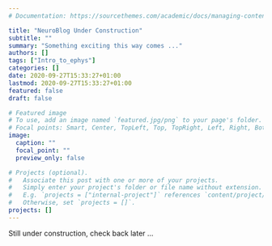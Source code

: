```yaml
---
# Documentation: https://sourcethemes.com/academic/docs/managing-content/

title: "NeuroBlog Under Construction"
subtitle: ""
summary: "Something exciting this way comes ..."
authors: []
tags: ["Intro_to_ephys"]
categories: []
date: 2020-09-27T15:33:27+01:00
lastmod: 2020-09-27T15:33:27+01:00
featured: false
draft: false

# Featured image
# To use, add an image named `featured.jpg/png` to your page's folder.
# Focal points: Smart, Center, TopLeft, Top, TopRight, Left, Right, BottomLeft, Bottom, BottomRight.
image:
  caption: ""
  focal_point: ""
  preview_only: false

# Projects (optional).
#   Associate this post with one or more of your projects.
#   Simply enter your project's folder or file name without extension.
#   E.g. `projects = ["internal-project"]` references `content/project/deep-learning/index.md`.
#   Otherwise, set `projects = []`.
projects: []
---
```


Still under construction, check back later ...

<head>
  <!-- add the button style & script -->
  <link rel="stylesheet" href="applause-button.css" />
  <script src="applause-button.js"></script>
</head>
<body>
  <!-- add the button! -->
  <applause-button style="width: 58px; height: 58px;"/>
</body>  